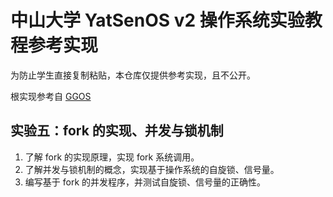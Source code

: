 # 中山大学 YatSenOS v2 操作系统实验教程参考实现

为防止学生直接复制粘贴，本仓库仅提供参考实现，且不公开。

根实现参考自 [GGOS](https://github.com/GZTimeWalker/GGOS)

## 实验五：fork 的实现、并发与锁机制

1. 了解 fork 的实现原理，实现 fork 系统调用。
2. 了解并发与锁机制的概念，实现基于操作系统的自旋锁、信号量。
3. 编写基于 fork 的并发程序，并测试自旋锁、信号量的正确性。
